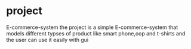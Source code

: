 # project
E-commerce-system 
the project is a simple E-commerce-system that models different typses of product like smart phone,oop and t-shirts and the user can use it easily with gui
